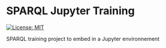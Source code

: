# SPARQL Jupyter Training

[![License: MIT](https://img.shields.io/badge/License-MIT-blue.svg)](https://opensource.org/licenses/MIT)

SPARQL training project to embed in a Jupyter environnement
